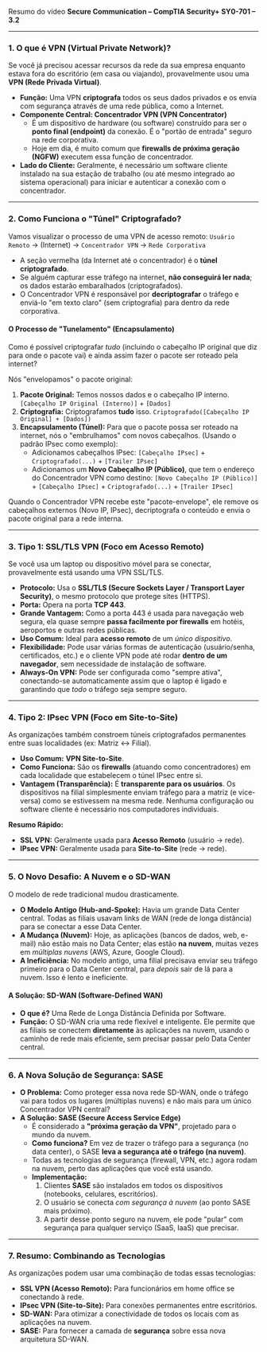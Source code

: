 Resumo do vídeo **Secure Communication – CompTIA Security+ SY0-701 – 3.2**

---

### 1. O que é VPN (Virtual Private Network)?

Se você já precisou acessar recursos da rede da sua empresa enquanto estava fora do escritório (em casa ou viajando), provavelmente usou uma **VPN (Rede Privada Virtual)**.

* **Função:** Uma VPN **criptografa** todos os seus dados privados e os envia com segurança através de uma rede pública, como a Internet.
* **Componente Central: Concentrador VPN (VPN Concentrator)**
    * É um dispositivo de hardware (ou software) construído para ser o **ponto final (endpoint)** da conexão. É o "portão de entrada" seguro na rede corporativa.
    * Hoje em dia, é muito comum que **firewalls de próxima geração (NGFW)** executem essa função de concentrador.
* **Lado do Cliente:** Geralmente, é necessário um software cliente instalado na sua estação de trabalho (ou até mesmo integrado ao sistema operacional) para iniciar e autenticar a conexão com o concentrador.

---

### 2. Como Funciona o "Túnel" Criptografado?

Vamos visualizar o processo de uma VPN de acesso remoto:
`Usuário Remoto` $\rightarrow$ (Internet) $\rightarrow$ `Concentrador VPN` $\rightarrow$ `Rede Corporativa`

* A seção vermelha (da Internet até o concentrador) é o **túnel criptografado**.
* Se alguém capturar esse tráfego na internet, **não conseguirá ler nada**; os dados estarão embaralhados (criptografados).
* O Concentrador VPN é responsável por **decriptografar** o tráfego e enviá-lo "em texto claro" (sem criptografia) para dentro da rede corporativa.

#### O Processo de "Tunelamento" (Encapsulamento)

Como é possível criptografar *tudo* (incluindo o cabeçalho IP original que diz para onde o pacote vai) e ainda assim fazer o pacote ser roteado pela internet?

Nós "envelopamos" o pacote original:

1.  **Pacote Original:** Temos nossos dados e o cabeçalho IP interno.
    `[Cabeçalho IP Original (Interno)]` + `[Dados]`
2.  **Criptografia:** Criptografamos **tudo** isso.
    `Criptografado([Cabeçalho IP Original] + [Dados])`
3.  **Encapsulamento (Túnel):** Para que o pacote possa ser roteado na internet, nós o "embrulhamos" com novos cabeçalhos. (Usando o padrão IPsec como exemplo):
    * Adicionamos cabeçalhos IPsec: `[Cabeçalho IPsec]` + `Criptografado(...)` + `[Trailer IPsec]`
    * Adicionamos um **Novo Cabeçalho IP (Público)**, que tem o endereço do Concentrador VPN como destino:
        `[Novo Cabeçalho IP (Público)]` + `[Cabeçalho IPsec]` + `Criptografado(...)` + `[Trailer IPsec]`

Quando o Concentrador VPN recebe este "pacote-envelope", ele remove os cabeçalhos externos (Novo IP, IPsec), decriptografa o conteúdo e envia o pacote original para a rede interna.

---

### 3. Tipo 1: SSL/TLS VPN (Foco em Acesso Remoto)

Se você usa um laptop ou dispositivo móvel para se conectar, provavelmente está usando uma VPN SSL/TLS.

* **Protocolo:** Usa o **SSL/TLS (Secure Sockets Layer / Transport Layer Security)**, o mesmo protocolo que protege sites (HTTPS).
* **Porta:** Opera na porta **TCP 443**.
* **Grande Vantagem:** Como a porta 443 é usada para navegação web segura, ela quase sempre **passa facilmente por firewalls** em hotéis, aeroportos e outras redes públicas.
* **Uso Comum:** Ideal para **acesso remoto** de um *único dispositivo*.
* **Flexibilidade:** Pode usar várias formas de autenticação (usuário/senha, certificados, etc.) e o cliente VPN pode até rodar **dentro de um navegador**, sem necessidade de instalação de software.
* **Always-On VPN:** Pode ser configurada como "sempre ativa", conectando-se automaticamente assim que o laptop é ligado e garantindo que *todo* o tráfego seja sempre seguro.

---

### 4. Tipo 2: IPsec VPN (Foco em Site-to-Site)

As organizações também constroem túneis criptografados permanentes entre suas localidades (ex: Matriz $\leftrightarrow$ Filial).

* **Uso Comum:** **VPN Site-to-Site**.
* **Como Funciona:** São os **firewalls** (atuando como concentradores) em cada localidade que estabelecem o túnel IPsec entre si.
* **Vantagem (Transparência):** É **transparente para os usuários**. Os dispositivos na filial simplesmente enviam tráfego para a matriz (e vice-versa) como se estivessem na mesma rede. Nenhuma configuração ou software cliente é necessário nos computadores individuais.

**Resumo Rápido:**
* **SSL VPN:** Geralmente usada para **Acesso Remoto** (usuário $\rightarrow$ rede).
* **IPsec VPN:** Geralmente usada para **Site-to-Site** (rede $\rightarrow$ rede).

---

### 5. O Novo Desafio: A Nuvem e o SD-WAN

O modelo de rede tradicional mudou drasticamente.

* **O Modelo Antigo (Hub-and-Spoke):** Havia um grande Data Center central. Todas as filiais usavam links de WAN (rede de longa distância) para se conectar a esse Data Center.
* **A Mudança (Nuvem):** Hoje, as aplicações (bancos de dados, web, e-mail) não estão mais no Data Center; elas estão **na nuvem**, muitas vezes em *múltiplas nuvens* (AWS, Azure, Google Cloud).
* **A Ineficiência:** No modelo antigo, uma filial precisava enviar seu tráfego primeiro para o Data Center central, para *depois* sair de lá para a nuvem. Isso é lento e ineficiente.

#### A Solução: SD-WAN (Software-Defined WAN)

* **O que é?** Uma Rede de Longa Distância Definida por Software.
* **Função:** O SD-WAN cria uma rede flexível e inteligente. Ele permite que as filiais se conectem **diretamente** às aplicações na nuvem, usando o caminho de rede mais eficiente, sem precisar passar pelo Data Center central.

---

### 6. A Nova Solução de Segurança: SASE

* **O Problema:** Como proteger essa nova rede SD-WAN, onde o tráfego vai para todos os lugares (múltiplas nuvens) e não mais para um único Concentrador VPN central?
* **A Solução: SASE (Secure Access Service Edge)**
    * É considerado a **"próxima geração da VPN"**, projetado para o mundo da nuvem.
    * **Como funciona?** Em vez de trazer o tráfego para a segurança (no data center), o SASE **leva a segurança até o tráfego (na nuvem)**.
    * Todas as tecnologias de segurança (firewall, VPN, etc.) agora rodam na nuvem, perto das aplicações que você está usando.
    * **Implementação:**
        1.  Clientes **SASE** são instalados em todos os dispositivos (notebooks, celulares, escritórios).
        2.  O usuário se conecta *com segurança à nuvem* (ao ponto SASE mais próximo).
        3.  A partir desse ponto seguro na nuvem, ele pode "pular" com segurança para qualquer serviço (SaaS, IaaS) que precisar.

---

### 7. Resumo: Combinando as Tecnologias

As organizações podem usar uma combinação de todas essas tecnologias:

* **SSL VPN (Acesso Remoto):** Para funcionários em home office se conectando à rede.
* **IPsec VPN (Site-to-Site):** Para conexões permanentes entre escritórios.
* **SD-WAN:** Para otimizar a conectividade de todos os locais com as aplicações na nuvem.
* **SASE:** Para fornecer a camada de **segurança** sobre essa nova arquitetura SD-WAN.